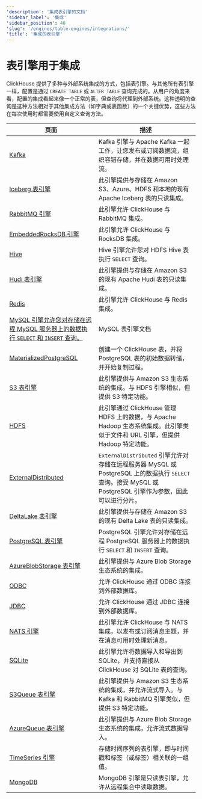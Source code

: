 ```yaml
---
'description': '集成表引擎的文档'
'sidebar_label': '集成'
'sidebar_position': 40
'slug': '/engines/table-engines/integrations/'
'title': '集成的表引擎'
---
```



# 表引擎用于集成

ClickHouse 提供了多种与外部系统集成的方式，包括表引擎。与其他所有表引擎一样，配置是通过 `CREATE TABLE` 或 `ALTER TABLE` 查询完成的。从用户的角度来看，配置的集成看起来像一个正常的表，但查询将代理到外部系统。这种透明的查询是这种方法相对于其他集成方法（如字典或表函数）的一个关键优势，这些方法在每次使用时都需要使用自定义查询方法。

<!-- 本页的目录表是通过 
https://github.com/ClickHouse/clickhouse-docs/blob/main/scripts/autogenerate-table-of-contents.sh
从 YAML 前言字段：slug, description, title 自动生成的。

如果您发现错误，请编辑页面本身的 YML 前言。 -->
| 页面 | 描述 |
|-----|-----|
| [Kafka](/engines/table-engines/integrations/kafka) | Kafka 引擎与 Apache Kafka 一起工作，让您发布或订阅数据流，组织容错存储，并在数据可用时处理流。 |
| [Iceberg 表引擎](/engines/table-engines/integrations/iceberg) | 此引擎提供与存储在 Amazon S3、Azure、HDFS 和本地的现有 Apache Iceberg 表的只读集成。 |
| [RabbitMQ 引擎](/engines/table-engines/integrations/rabbitmq) | 此引擎允许 ClickHouse 与 RabbitMQ 集成。 |
| [EmbeddedRocksDB 引擎](/engines/table-engines/integrations/embedded-rocksdb) | 此引擎允许 ClickHouse 与 RocksDB 集成。 |
| [Hive](/engines/table-engines/integrations/hive) | Hive 引擎允许您对 HDFS Hive 表执行 `SELECT` 查询。 |
| [Hudi 表引擎](/engines/table-engines/integrations/hudi) | 此引擎提供与存储在 Amazon S3 的现有 Apache Hudi 表的只读集成。 |
| [Redis](/engines/table-engines/integrations/redis) | 此引擎允许 ClickHouse 与 Redis 集成。 |
| [MySQL 引擎允许您对存储在远程 MySQL 服务器上的数据执行 `SELECT` 和 `INSERT` 查询。](/engines/table-engines/integrations/mysql) | MySQL 表引擎文档 |
| [MaterializedPostgreSQL](/engines/table-engines/integrations/materialized-postgresql) | 创建一个 ClickHouse 表，并将 PostgreSQL 表的初始数据转储，并开始复制过程。 |
| [S3 表引擎](/engines/table-engines/integrations/s3) | 此引擎提供与 Amazon S3 生态系统的集成。与 HDFS 引擎相似，但提供 S3 特定功能。 |
| [HDFS](/engines/table-engines/integrations/hdfs) | 此引擎通过 ClickHouse 管理 HDFS 上的数据，与 Apache Hadoop 生态系统集成。此引擎类似于文件和 URL 引擎，但提供 Hadoop 特定功能。 |
| [ExternalDistributed](/engines/table-engines/integrations/ExternalDistributed) | `ExternalDistributed` 引擎允许对存储在远程服务器 MySQL 或 PostgreSQL 上的数据执行 `SELECT` 查询。接受 MySQL 或 PostgreSQL 引擎作为参数，因此可以进行分片。 |
| [DeltaLake 表引擎](/engines/table-engines/integrations/deltalake) | 此引擎提供与存储在 Amazon S3 的现有 Delta Lake 表的只读集成。 |
| [PostgreSQL 表引擎](/engines/table-engines/integrations/postgresql) | PostgreSQL 引擎允许对存储在远程 PostgreSQL 服务器上的数据执行 `SELECT` 和 `INSERT` 查询。 |
| [AzureBlobStorage 表引擎](/engines/table-engines/integrations/azureBlobStorage) | 此引擎提供与 Azure Blob Storage 生态系统的集成。 |
| [ODBC](/engines/table-engines/integrations/odbc) | 允许 ClickHouse 通过 ODBC 连接到外部数据库。 |
| [JDBC](/engines/table-engines/integrations/jdbc) | 允许 ClickHouse 通过 JDBC 连接到外部数据库。 |
| [NATS 引擎](/engines/table-engines/integrations/nats) | 此引擎允许 ClickHouse 与 NATS 集成，以发布或订阅消息主题，并在消息可用时处理新消息。 |
| [SQLite](/engines/table-engines/integrations/sqlite) | 此引擎允许将数据导入和导出到 SQLite，并支持直接从 ClickHouse 对 SQLite 表的查询。 |
| [S3Queue 表引擎](/engines/table-engines/integrations/s3queue) | 此引擎提供与 Amazon S3 生态系统的集成，并允许流式导入。与 Kafka 和 RabbitMQ 引擎类似，但提供 S3 特定功能。 |
| [AzureQueue 表引擎](/engines/table-engines/integrations/azure-queue) | 此引擎提供与 Azure Blob Storage 生态系统的集成，允许流式数据导入。 |
| [TimeSeries 引擎](/engines/table-engines/special/time_series) | 存储时间序列的表引擎，即与时间戳和标签（或标签）相关联的一组值。 |
| [MongoDB](/engines/table-engines/integrations/mongodb) | MongoDB 引擎是只读表引擎，允许从远程集合中读取数据。 |
